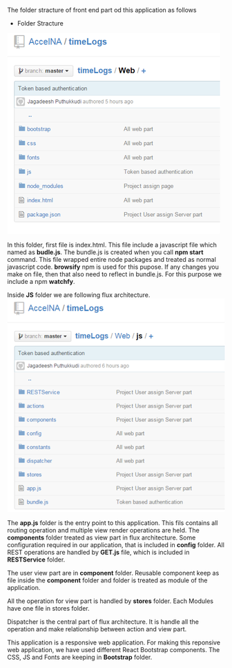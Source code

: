 The folder stracture of front end part od this application as follows
* Folder Stracture


![Front End Folder](https://github.com/AccelNA/aws-coe/blob/master/contents/images/frontendfolder.png)<br/>

In this folder, first file is index.html. This file include a javascript file which named as **budle.js**. The bundle.js is created when you call **npm start** command. This file wrapped entire node packages and treated as normal javascript code. **browsify** npm is used for this pupose. If any changes you make on file, then that also need to reflect in bundle.js. For this purpose we include a npm **watchfy**. 


Inside **JS** folder we are following flux architecture.
![JS Folder](https://github.com/AccelNA/aws-coe/blob/master/contents/images/timelogJSFolder.png)<br/>

The **app.js** folder is the entry point to this application. This fils contains all routing operation and multiple view render operations are held. The **components** folder treated as view part in flux architecture. Some configuration required in our application, that is included in **config** folder. All REST operations are handled by **GET.js** file, which is included in **RESTService** folder. 

The user view part are in **component** folder. Reusable component keep as file inside the **component** folder and folder is treated as module of the application. 

All the operation for view part is handled by **stores** folder. Each Modules have one file in stores folder.

Dispatcher is the central part of flux architecture. It is handle all the operation and make relationship between action and view part.

This application is a responsive web application. For making this reponsive web application, we have used different React Bootstrap components. The CSS, JS and Fonts are keeping in **Bootstrap** folder.  
